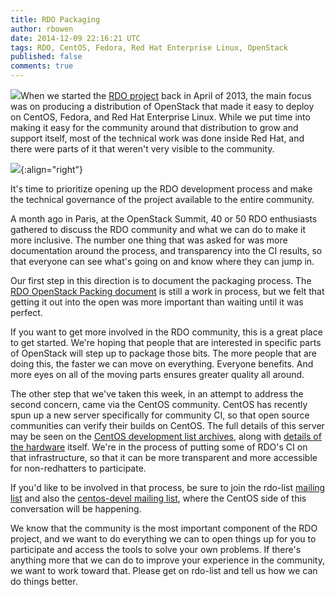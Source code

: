 ```yaml
---
title: RDO Packaging
author: rbowen
date: 2014-12-09 22:16:21 UTC
tags: RDO, CentOS, Fedora, Red Hat Enterprise Linux, OpenStack
published: false
comments: true
---
```


![](blog/rdo-openstacksummit_sm.jpg)When we started the [RDO project](https://openstack.redhat.com/Main_Page) back in April of 2013, the main focus was on producing a distribution of OpenStack that made it easy to deploy on CentOS, Fedora, and Red Hat Enterprise Linux. While we put time into making it easy for the community around that distribution to grow and support itself, most of the technical work was done inside Red Hat, and there were parts of it that weren't very visible to the community.

![](blog/rdo-openstacksummit.jpg){:align="right"}

It's time to prioritize opening up the RDO development process and make the technical governance of the project available to the entire community.

A month ago in Paris, at the OpenStack Summit, 40 or 50 RDO enthusiasts gathered to discuss the RDO community and what we can do to make it more inclusive. The number one thing that was asked for was more documentation around the process, and transparency into the CI results, so that everyone can see what's going on and know where they can jump in.

Our first step in this direction is to document the packaging process. The [RDO OpenStack Packing document](http://redhat-openstack.github.io/openstack-packaging-doc/rdo-packaging.html) is still a work in process, but we felt that getting it out into the open was more important than waiting until it was perfect. 

If you want to get more involved in the RDO community, this is a great place to get started. We're hoping that people that are interested in specific parts of OpenStack will step up to package those bits. The more people that are doing this, the faster we can move on everything. Everyone benefits. And more eyes on all of the moving parts ensures greater quality all around.

The other step that we've taken this week, in an attempt to address the second concern, came via the CentOS community. CentOS has recently spun up a new server specifically for community CI, so that open source communities can verify their builds on CentOS. The full details of this server may be seen on the [CentOS development list archives](http://lists.centos.org/pipermail/centos-devel/2014-December/012454.html), along with [details of the hardware](http://wiki.centos.org/QaWiki/PubHardware) itself. We're in the process of putting some of RDO's CI on that infrastructure, so that it can be more transparent and more accessible for non-redhatters to participate. 

If you'd like to be involved in that process, be sure to join the rdo-list [mailing list](https://www.redhat.com/mailman/listinfo/rdo-list) and also the [centos-devel mailing list]( http://lists.centos.org/mailman/listinfo/centos-devel), where the CentOS side of this conversation will be happening.

We know that the community is the most important component of the RDO project, and we want to do everything we can to open things up for you to participate and access the tools to solve your own problems. If there's anything more that we can do to improve your experience in the community, we want to work toward that. Please get on rdo-list and tell us how we can do things better.
